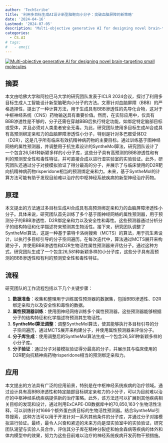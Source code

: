 ```yaml
---
author: 'TechScribe'
title: '利用多目标生成AI设计新型脑靶向小分子：突破血脑屏障的新策略'
date: '2024-04-16'
Lastmod: '2024-07-05'
description: 'Multi-objective generative AI for designing novel brain-targeting small molecules'
categories:
  - CS.AI
# tags:
#   - emoji
---
```


[![Multi-objective generative AI for designing novel brain-targeting small molecules](https://arxiv-research-1301205113.cos.ap-guangzhou.myqcloud.com/images/2407.00004v1.pdf_0.jpg)](https://arxiv.org/abs/2407.00004v1)

## 摘要

本文由哈佛大学和阿拉巴马大学的研究团队发表于ICLR 2024会议，探讨了利用多目标生成人工智能设计新型脑靶向小分子的方法。文章针对血脑屏障（BBB）的严格选择性，提出了一种计算方法，用于生成具有BBB渗透性的先导化合物，这对于中枢神经系统（CNS）药物输送具有重要价值。然而，在实际应用中，仅具有BBB渗透性是不够的，分子还需在穿越BBB后执行特定功能，如绑定特定脑部目标或受体，并且必须对人类患者安全无毒。为此，研究团队使用多目标生成AI合成具有高预测绑定亲和力的血脑屏障渗透性小分子，特别是针对多巴胺受体D2（D2R），这是几乎所有临床有效抗精神病药物的主要目标。通过训练基于图神经网络的属性预测器，并调整用于抗生素设计的SyntheMol算法，研究团队设计了一个包含26,581种新颖多样的小分子库，这些分子具有高预测的BBB渗透性和有利的预测安全性和毒性特征，并可直接合成以进行湿实验室的实验验证。此外，研究团队还通过分子对接模拟验证了得分最高的分子，并展示了与临床使用的D2R靶向抗精神病药物risperidone相当的预测绑定亲和力。未来，基于SyntheMol的计算方法可能有助于发现目前难以治疗的中枢神经系统疾病的新型神经治疗药物。<!--more-->

## 原理

本文提出的方法通过多目标生成AI合成具有高预测绑定亲和力的血脑屏障渗透性小分子。具体来说，研究团队首先训练了多个基于图神经网络的属性预测器，用于预测分子的BBB渗透性、D2R绑定亲和力以及安全性和毒性。这些预测器通过分析分子的结构特征和化学描述符来预测其生物活性。接下来，研究团队调整了SyntheMol算法，这是一种基于蒙特卡洛树搜索（MCTS）的算法，用于抗生素设计，以执行多目标引导的分子空间遍历。在每次迭代中，算法通过MCTS展开来构建分子，并使用BBB渗透性和D2R生物活性属性预测器来评估分子。通过这种方式，研究团队生成了一个包含26,581种新颖多样的小分子库，这些分子具有高预测的BBB渗透性和有利的预测安全性和毒性特征。

## 流程

研究团队的工作流程包括以下几个关键步骤：
1. **数据准备**：收集和整理用于训练属性预测器的数据集，包括BBB渗透性、D2R绑定亲和力以及安全性和毒性的数据。
2. **属性预测器训练**：使用图神经网络训练多个属性预测器，这些预测器能够根据分子的结构特征和化学描述符预测其生物活性。
3. **SyntheMol算法调整**：调整SyntheMol算法，使其能够执行多目标引导的分子空间遍历，通过MCTS展开来构建分子，并使用属性预测器来评估分子。
4. **分子库生成**：使用调整后的SyntheMol算法生成一个包含26,581种新颖多样的小分子库。
5. **分子验证**：通过分子对接模拟验证得分最高的分子，并展示其与临床使用的D2R靶向抗精神病药物risperidone相当的预测绑定亲和力。

## 应用

本文提出的方法具有广泛的应用前景，特别是在中枢神经系统疾病的治疗领域。通过设计具有高BBB渗透性和特定脑部目标绑定亲和力的小分子，可以为目前难以治疗的中枢神经系统疾病提供新的治疗策略。此外，该方法还可以扩展到其他疾病相关目标的发现和设计，通过利用ExCAPE-DB数据库中的70,850,163个生物活性注释，可以训练针对1666个额外蛋白质目标的生物活性预测器。结合SyntheMol引导搜索，这种方法可以用于开发针对一系列其他条件的分子库，并通过分子对接模拟进行验证。最终，最令人兴奋和紧迫的未来方向是湿实验室中的实验验证，研究团队渴望与实验人员合作，评估其分子库在精神分裂症和帕金森病等疾病的体外和体内模型中的效果，努力为这些目前难以治疗的神经系统疾病开发药物干预措施。